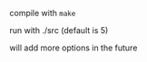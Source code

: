 compile with `make`

run with ./src <number of circles> (default is 5)

will add more options in the future
